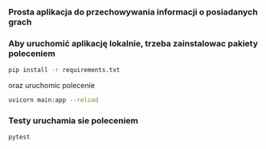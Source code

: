 ### Prosta aplikacja do przechowywania informacji o posiadanych grach

### Aby uruchomić aplikację lokalnie, trzeba zainstalowac pakiety poleceniem 
```bash
pip install -r requirements.txt
```
oraz uruchomic polecenie
```bash
uvicorn main:app --reload
```

### Testy uruchamia sie poleceniem
```bash
pytest
```
